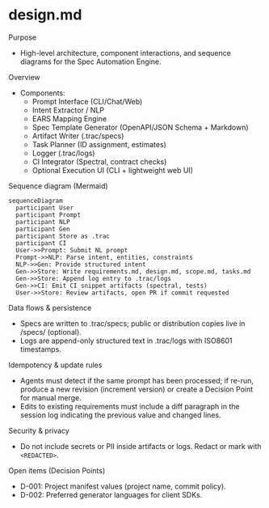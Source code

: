 # design.md

Purpose
- High-level architecture, component interactions, and sequence diagrams for the Spec Automation Engine.

Overview
- Components:
  - Prompt Interface (CLI/Chat/Web)
  - Intent Extractor / NLP
  - EARS Mapping Engine
  - Spec Template Generator (OpenAPI/JSON Schema + Markdown)
  - Artifact Writer (.trac/specs)
  - Task Planner (ID assignment, estimates)
  - Logger (.trac/logs)
  - CI Integrator (Spectral, contract checks)
  - Optional Execution UI (CLI + lightweight web UI)

Sequence diagram (Mermaid)
```mermaid
sequenceDiagram
  participant User
  participant Prompt
  participant NLP
  participant Gen
  participant Store as .trac
  participant CI
  User->>Prompt: Submit NL prompt
  Prompt->>NLP: Parse intent, entities, constraints
  NLP->>Gen: Provide structured intent
  Gen->>Store: Write requirements.md, design.md, scope.md, tasks.md
  Gen->>Store: Append log entry to .trac/logs
  Gen->>CI: Emit CI snippet artifacts (spectral, tests)
  User->>Store: Review artifacts, open PR if commit requested
```

Data flows & persistence
- Specs are written to .trac/specs; public or distribution copies live in /specs/ (optional).
- Logs are append-only structured text in .trac/logs with ISO8601 timestamps.

Idempotency & update rules
- Agents must detect if the same prompt has been processed; if re-run, produce a new revision (increment version) or create a Decision Point for manual merge.
- Edits to existing requirements must include a diff paragraph in the session log indicating the previous value and changed lines.

Security & privacy
- Do not include secrets or PII inside artifacts or logs. Redact or mark with `<REDACTED>`.

Open items (Decision Points)
- D-001: Project manifest values (project name, commit policy).
- D-002: Preferred generator languages for client SDKs.
